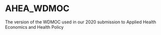# AHEA_WDMOC
The version of the WDMOC used in our 2020 submission to Applied Health Economics and Health Policy
